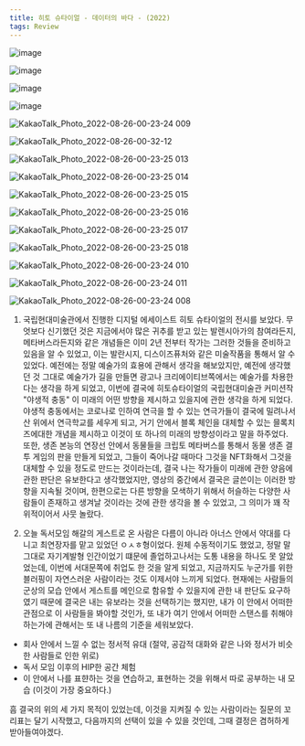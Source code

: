 ```yaml
---
title: 히토 슈타이얼 - 데이터의 바다 - (2022)
tags: Review
---
```



![image](https://user-images.githubusercontent.com/50545088/186706509-faac049c-2441-4759-869e-c68b33585f15.jpeg)


![image](https://user-images.githubusercontent.com/50545088/186707096-652e6f62-5c6b-46eb-b0e7-dbbf6279a573.jpeg)


![image](https://user-images.githubusercontent.com/50545088/186707988-3ec481ff-b979-4481-85e2-0186a8a019ff.jpeg)

![image](https://user-images.githubusercontent.com/50545088/186708204-63e83514-c5fa-46f5-9337-0f4c44230e4c.jpeg)


![KakaoTalk_Photo_2022-08-26-00-23-24 009](https://user-images.githubusercontent.com/50545088/186707261-48fddecd-e9f1-4de4-b3b6-de63de01de89.jpeg)



![KakaoTalk_Photo_2022-08-26-00-32-12](https://user-images.githubusercontent.com/50545088/186707798-f4db5700-b694-4084-b634-cca5611b14bb.jpeg)


![KakaoTalk_Photo_2022-08-26-00-23-25 013](https://user-images.githubusercontent.com/50545088/186708292-4f80d1d2-9154-4b19-b5ec-696db6aba9b7.jpeg)

![KakaoTalk_Photo_2022-08-26-00-23-25 014](https://user-images.githubusercontent.com/50545088/186708372-2bbacf43-2590-4137-819e-2594b8474d3f.jpeg)

![KakaoTalk_Photo_2022-08-26-00-23-25 015](https://user-images.githubusercontent.com/50545088/186708544-5bf6a8e7-612e-4938-b887-d33218a0c25b.jpeg)


![KakaoTalk_Photo_2022-08-26-00-23-25 016](https://user-images.githubusercontent.com/50545088/186708547-f6aa1092-f1ac-48ee-99ca-bba7ab6797e5.jpeg)


![KakaoTalk_Photo_2022-08-26-00-23-25 017](https://user-images.githubusercontent.com/50545088/186708553-eeaa5f87-eef8-483f-9018-ee4423355018.jpeg)


![KakaoTalk_Photo_2022-08-26-00-23-25 018](https://user-images.githubusercontent.com/50545088/186708559-d57aa897-9b5d-49d3-8898-b97923406298.jpeg)


![KakaoTalk_Photo_2022-08-26-00-23-24 010](https://user-images.githubusercontent.com/50545088/186708714-add08044-2ee2-4e5a-a565-e7e727f3e72e.jpeg)


![KakaoTalk_Photo_2022-08-26-00-23-24 011](https://user-images.githubusercontent.com/50545088/186708733-c697156c-1b82-4f34-bfb2-2c11cadbf60b.jpeg)


![KakaoTalk_Photo_2022-08-26-00-23-24 008](https://user-images.githubusercontent.com/50545088/186708728-790d599e-e35e-4089-957b-c812c32b0d7f.jpeg)


1. 국립현대미술관에서 진행한 디지털 에세이스트 히토 슈타이얼의 전시를 보았다. 무엇보다 신기했던 것은 지금에서야 많은 귀추를 받고 있는 발렌시아가의 참여라든지, 메타버스라든지와 같은 개념들은 이미 2년 전부터 작가는 그러한 것들을 준비하고 있음을 알 수 있었고, 이는 발란시지, 디스이즈퓨처와 같은 미술작품을 통해서 알 수 있었다. 예전에는 정말 예술가의 효용에 관해서 생각을 해보았지만, 예전에 생각했던 것 그대로 예술가가 길을 만들면 광고나 크리에이티브쪽에서는 예술가를 차용한다는 생각을 하게 되었고, 이번에 결국에 히토슈타이얼의 국립현대미술관 커미션작 "야생적 충동" 이 미래의 어떤 방향을 제시하고 있을지에 관한 생각을 하게 되었다. 야생적 충동에서는 코로나로 인하여 연극을 할 수 있는 연극가들이 결국에 밀려나서 산 위에서 연극학교를 세우게 되고, 거기 안에서 블록 체인을 대체할 수 있는 믈록치즈에대한 개념을 제시하고 이것이 또 하나의 미래의 방향성이라고 말을 하주었다. 
 또한, 생존 본능의 연장선 안에서 동물들을 크립토 메타버스를 통해서 동물 생존 결투 게임의 판을 만들게 되었고, 그들이 죽어나갈 때마다 그것을 NFT화해서 그것을 대체할 수 있을 정도로 만드는 것이라는데, 결국 나는 작가들이 미래에 관한 양음에 관한 판단은 유보한다고 생각했었지만, 영상의 중간에서 결국은 글쓴이는 이러한 방향을 지속될 것이며, 한편으로는 다른 방향을 모색하기 위해서 허슬하는 다양한 사람들이 존재하고 생겨날 것이라는 것에 관한 생각을 볼 수 있었고, 그 의미가 꽤 작위적이어서 사뭇 놀랐다.

 2. 오늘 독서모임 해갈의 게스트로 온 사람은 다름이 아니라 아너스 안에서 약대를 다니고 최연장자를 맡고 있었던 ㅇㅅㅎ형이었다. 원체 수동적이기도 했었고, 정말 말 그대로 자기계발형 인간이었기 떄문에 졸업하고나서는 도통 내용을 하나도 못 알았었는데, 이번에 서대문쪽에 취업도 한 것을 알게 되었고, 지금까지도 누군가를 위한 블러핑이 자연스러운 사람이라는 것도 이제서야 느끼게 되었다. 현재에는 사람들의 군상의 모습 안에서 게스트를 메인으로 함유할 수 있을지에 관한 내 판단도 요구하였기 때문에 결국은 내는 유보라는 것을 선택하기는 했지만, 내가 이 안에서 어떠한 관점으로 이 사람들을 봐야할 것인가, 또 내가 여기 안에서 어떠한 스탠스를 취해야하는가에 관해서는 또 내 나름의 기준을 세워보았다.

 - 회사 안에서 느낄 수 없는 정서적 유대 (절약, 공감적 대화와 같은 나와 정서가 비슷한 사람들로 인한 위로)
 - 독서 모임 이후의 HIP한 공간 체험
 - 이 안에서 나를 표햔하는 것을 연습하고, 표현하는 것을 위해서 따로 공부하는 내 모습 (이것이 가장 중요하다.)

 흠 결국의 위의 세 가지 목적이 있었는데, 이것을 지켜질 수 있는 사람이라는 질문의 꼬리표는 달기 시작했고, 다음까지의 선택이 있을 수 있을 것인데, 그때 결정은 겸허하게 받아들여야겠다.